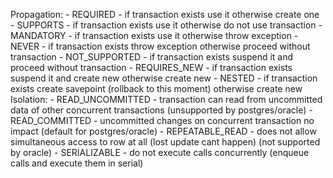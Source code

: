 Propagation:
    - REQUIRED - if transaction exists use it otherwise create one
    - SUPPORTS - if transaction exists use it otherwise do not use transaction
    - MANDATORY - if transaction exists use it otherwise throw exception
    - NEVER - if transaction exists throw exception otherwise proceed without transaction
    - NOT_SUPPORTED - if transaction exists suspend it and proceed without transaction
    - REQUIRES_NEW - if transaction exists suspend it and create new otherwise create new
    - NESTED - if transaction exists create savepoint (rollback to this moment) otherwise create new
Isolation:
    - READ_UNCOMMITTED - transaction can read from uncommitted data of other concurrent transactions (unsupported by postgres/oracle)
    - READ_COMMITTED - uncommitted changes on concurrent transaction no impact (default for postgres/oracle) 
    - REPEATABLE_READ - does not allow simultaneous access to row at all (lost update cant happen) (not supported by oracle)
    - SERIALIZABLE - do not execute calls concurrently (enqueue calls and execute them in serial)
